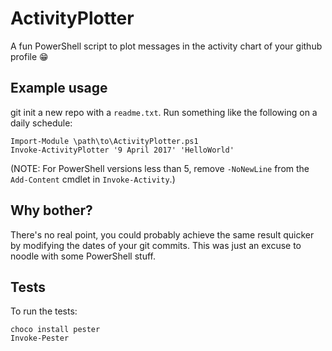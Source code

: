 # ActivityPlotter

A fun PowerShell script to plot messages in the activity chart of your github profile :grin:

## Example usage

git init a new repo with a `readme.txt`.  Run something like the following on a daily schedule:

```
Import-Module \path\to\ActivityPlotter.ps1
Invoke-ActivityPlotter '9 April 2017' 'HelloWorld'
```

(NOTE: For PowerShell versions less than 5, remove `-NoNewLine` from the `Add-Content` cmdlet in `Invoke-Activity`.)

## Why bother?

There's no real point, you could probably achieve the same result quicker by modifying the dates of your git commits.  This was just an excuse to noodle with some PowerShell stuff.

## Tests

To run the tests:

```
choco install pester
Invoke-Pester
```
